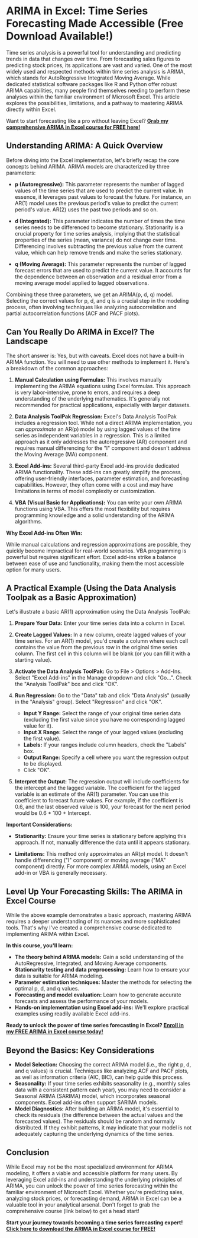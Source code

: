 # ARIMA in Excel: Time Series Forecasting Made Accessible (Free Download Available!)

Time series analysis is a powerful tool for understanding and predicting trends in data that changes over time. From forecasting sales figures to predicting stock prices, its applications are vast and varied.  One of the most widely used and respected methods within time series analysis is ARIMA, which stands for AutoRegressive Integrated Moving Average.  While dedicated statistical software packages like R and Python offer robust ARIMA capabilities, many people find themselves needing to perform these analyses within the familiar environment of Microsoft Excel. This article explores the possibilities, limitations, and a pathway to mastering ARIMA directly within Excel.

Want to start forecasting like a pro without leaving Excel?  **[Grab my comprehensive ARIMA in Excel course for FREE here!](https://udemywork.com/arima-in-excel)**

## Understanding ARIMA: A Quick Overview

Before diving into the Excel implementation, let's briefly recap the core concepts behind ARIMA. ARIMA models are characterized by three parameters:

*   **p (Autoregressive):** This parameter represents the number of lagged values of the time series that are used to predict the current value. In essence, it leverages past values to forecast the future.  For instance, an AR(1) model uses the previous period's value to predict the current period's value. AR(2) uses the past two periods and so on.

*   **d (Integrated):** This parameter indicates the number of times the time series needs to be differenced to become stationary. Stationarity is a crucial property for time series analysis, implying that the statistical properties of the series (mean, variance) do not change over time. Differencing involves subtracting the previous value from the current value, which can help remove trends and make the series stationary.

*   **q (Moving Average):** This parameter represents the number of lagged forecast errors that are used to predict the current value. It accounts for the dependence between an observation and a residual error from a moving average model applied to lagged observations.

Combining these three parameters, we get an ARIMA(p, d, q) model.  Selecting the correct values for p, d, and q is a crucial step in the modeling process, often involving techniques like analyzing autocorrelation and partial autocorrelation functions (ACF and PACF plots).

## Can You Really Do ARIMA in Excel?  The Landscape

The short answer is: Yes, but with caveats. Excel does not have a built-in ARIMA function. You will need to use other methods to implement it. Here's a breakdown of the common approaches:

1.  **Manual Calculation using Formulas:** This involves manually implementing the ARIMA equations using Excel formulas.  This approach is very labor-intensive, prone to errors, and requires a deep understanding of the underlying mathematics. It's generally not recommended for practical applications, especially with larger datasets.

2.  **Data Analysis ToolPak Regression:** Excel's Data Analysis ToolPak includes a regression tool. While not a direct ARIMA implementation, you can *approximate* an AR(p) model by using lagged values of the time series as independent variables in a regression.  This is a limited approach as it only addresses the autoregressive (AR) component and requires manual differencing for the "I" component and doesn't address the Moving Average (MA) component.

3.  **Excel Add-ins:**  Several third-party Excel add-ins provide dedicated ARIMA functionality. These add-ins can greatly simplify the process, offering user-friendly interfaces, parameter estimation, and forecasting capabilities. However, they often come with a cost and may have limitations in terms of model complexity or customization.

4. **VBA (Visual Basic for Applications):** You can write your own ARIMA functions using VBA. This offers the most flexibility but requires programming knowledge and a solid understanding of the ARIMA algorithms.

**Why Excel Add-ins Often Win:**

While manual calculations and regression approximations are possible, they quickly become impractical for real-world scenarios. VBA programming is powerful but requires significant effort. Excel add-ins strike a balance between ease of use and functionality, making them the most accessible option for many users.

## A Practical Example (Using the Data Analysis Toolpak as a Basic Approximation)

Let's illustrate a basic AR(1) approximation using the Data Analysis ToolPak:

1.  **Prepare Your Data:** Enter your time series data into a column in Excel.

2.  **Create Lagged Values:** In a new column, create lagged values of your time series. For an AR(1) model, you'd create a column where each cell contains the value from the previous row in the original time series column.  The first cell in this column will be blank (or you can fill it with a starting value).

3.  **Activate the Data Analysis ToolPak:** Go to File > Options > Add-Ins. Select "Excel Add-ins" in the Manage dropdown and click "Go...". Check the "Analysis ToolPak" box and click "OK".

4.  **Run Regression:** Go to the "Data" tab and click "Data Analysis" (usually in the "Analysis" group). Select "Regression" and click "OK".

    *   **Input Y Range:** Select the range of your original time series data (excluding the first value since you have no corresponding lagged value for it).
    *   **Input X Range:** Select the range of your lagged values (excluding the first value).
    *   **Labels:** If your ranges include column headers, check the "Labels" box.
    *   **Output Range:** Specify a cell where you want the regression output to be displayed.
    *   Click "OK".

5.  **Interpret the Output:** The regression output will include coefficients for the intercept and the lagged variable. The coefficient for the lagged variable is an estimate of the AR(1) parameter. You can use this coefficient to forecast future values.  For example, if the coefficient is 0.6, and the last observed value is 100, your forecast for the next period would be 0.6 * 100 + Intercept.

**Important Considerations:**

*   **Stationarity:** Ensure your time series is stationary before applying this approach. If not, manually difference the data until it appears stationary.

*   **Limitations:** This method only approximates an AR(p) model. It doesn't handle differencing ("I" component) or moving average ("MA" component) directly. For more complex ARIMA models, using an Excel add-in or VBA is generally necessary.

## Level Up Your Forecasting Skills: The ARIMA in Excel Course

While the above example demonstrates a basic approach, mastering ARIMA requires a deeper understanding of its nuances and more sophisticated tools. That's why I've created a comprehensive course dedicated to implementing ARIMA within Excel.

**In this course, you'll learn:**

*   **The theory behind ARIMA models:** Gain a solid understanding of the AutoRegressive, Integrated, and Moving Average components.
*   **Stationarity testing and data preprocessing:** Learn how to ensure your data is suitable for ARIMA modeling.
*   **Parameter estimation techniques:** Master the methods for selecting the optimal p, d, and q values.
*   **Forecasting and model evaluation:**  Learn how to generate accurate forecasts and assess the performance of your models.
*   **Hands-on implementation using Excel add-ins:**  We'll explore practical examples using readily available Excel add-ins.

**Ready to unlock the power of time series forecasting in Excel? [Enroll in my FREE ARIMA in Excel course today!](https://udemywork.com/arima-in-excel)**

## Beyond the Basics: Key Considerations

*   **Model Selection:** Choosing the correct ARIMA model (i.e., the right p, d, and q values) is crucial.  Techniques like analyzing ACF and PACF plots, as well as information criteria (AIC, BIC), can help guide this process.
*   **Seasonality:**  If your time series exhibits seasonality (e.g., monthly sales data with a consistent pattern each year), you may need to consider a Seasonal ARIMA (SARIMA) model, which incorporates seasonal components.  Excel add-ins often support SARIMA models.
*   **Model Diagnostics:**  After building an ARIMA model, it's essential to check its residuals (the difference between the actual values and the forecasted values).  The residuals should be random and normally distributed.  If they exhibit patterns, it may indicate that your model is not adequately capturing the underlying dynamics of the time series.

## Conclusion

While Excel may not be the most specialized environment for ARIMA modeling, it offers a viable and accessible platform for many users. By leveraging Excel add-ins and understanding the underlying principles of ARIMA, you can unlock the power of time series forecasting within the familiar environment of Microsoft Excel. Whether you're predicting sales, analyzing stock prices, or forecasting demand, ARIMA in Excel can be a valuable tool in your analytical arsenal. Don't forget to grab the comprehensive course (link below) to get a head start!

**Start your journey towards becoming a time series forecasting expert! [Click here to download the ARIMA in Excel course for FREE!](https://udemywork.com/arima-in-excel)**
